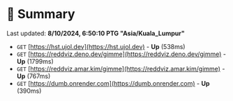 # 📖 Summary
Last updated: **8/10/2024, 6:50:10 PTG "Asia/Kuala_Lumpur"**

- `GET` [https://hst.ujol.dev](https://hst.ujol.dev) - **Up** (538ms)
- `GET` [https://reddviz.deno.dev/gimme](https://reddviz.deno.dev/gimme) - **Up** (1799ms)
- `GET` [https://reddviz.amar.kim/gimme](https://reddviz.amar.kim/gimme) - **Up** (767ms)
- `GET` [https://dumb.onrender.com](https://dumb.onrender.com) - **Up** (390ms)
